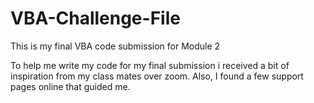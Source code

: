 # VBA-Challenge-File
This is my final VBA code submission for Module 2


To help me write my code for my final submission i received a bit of inspiration from my class mates over zoom. Also, I found a few support pages online that guided me.
